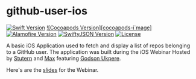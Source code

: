 # github-user-ios

[![Swift Version][swift-image]][swift-url]
[![Cocoapods Version][cocoapods-i`mage]][cocoapods-url]
[![Alamofire Version][alamofire-image]][swift-url]
[![SwiftyJSON Version][swiftyjson-image]][swift-url]
[![License][license-image]][license-url]

A basic iOS Application used to fetch and display a list of repos belonging to a GitHub user.
The application was built during the iOS Webinar Hosted by [Stutern](http://stutern.com) and [Max](http://max.ng) featuring [Godson Ukpere](http://gottsohn.github.io).

Here's are the [slides](https://docs.google.com/presentation/d/1dfKkVaptjhiuyIlQgpmlrxPJ8Fxm8Qg1fBQ072x9XTM/edit#slide=id.g147dbbaa94_0_16) for the Webinar.


[swift-image]:https://img.shields.io/badge/swift-2.2-orange.svg
[alamofire-image]:https://img.shields.io/badge/Alamofire-3.4.1-orange.svg
[cocoapods-image]:https://img.shields.io/badge/Cocoapods-0.39.0-orange.svg
[swiftyjson-image]:https://img.shields.io/badge/SwiftyJSON-2.3.1-orange.svg
[swift-url]: http://swift.org
[alamofire-url]: https://github.com/Alamofire/Alamofire
[swiftyjson-url]: https://github.com/SwiftyJSON/SwiftyJSON
[cocoapods-url]: http://cocoapods.org/
[license-image]: https://img.shields.io/badge/License-MIT-blue.svg
[license-url]: LICENSE
